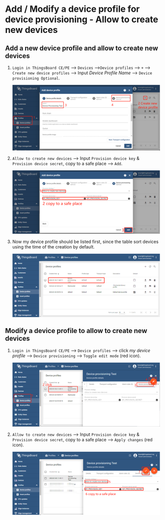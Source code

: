 # Add / Modify a device profile for device provisioning - Allow to create new devices

## Add a new device profile and allow to create new devices

1. `Login in ThingsBoard CE/PE` --> `Devices` -->`Device profiles` --> `+`  --> `Create new device profiles` --> Input *Device Profile Name* --> `Device provisioning Optional`.

    ![image](images/add-or-modify-device-profile-for-device-provisioning-that-allow-to-create-new-devices/add-device-profile-1.png)

1. `Allow to create new devices` --> Input `Provision device key` & `Provision device secret`, copy to a safe place --> `Add`.

    ![image](images/add-or-modify-device-profile-for-device-provisioning-that-allow-to-create-new-devices/add-device-profile-2.png)

1. Now my device profile should be listed first, since the table sort devices using the time of the creation by default.

    ![image](images/add-or-modify-device-profile-for-device-provisioning-that-allow-to-create-new-devices/add-device-profile-3.png)

## Modify a device profile to allow to create new devices

1. `Login in ThingsBoard CE/PE` --> `Device profiles` --> click *my device profile*  --> `Device provisioning` --> `Toggle edit mode` (red icon).

    ![image](images/add-or-modify-device-profile-for-device-provisioning-that-allow-to-create-new-devices/modify-device-profile-1.png)

1. `Allow to create new devices` --> Input `Provision device key` & `Provision device secret`, copy to a safe place --> `Apply changes` (red icon).

    ![image](images/add-or-modify-device-profile-for-device-provisioning-that-allow-to-create-new-devices/modify-device-profile-2.png)

